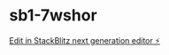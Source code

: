 # sb1-7wshor

[Edit in StackBlitz next generation editor ⚡️](https://stackblitz.com/~/github.com/19920716/sb1-7wshor)